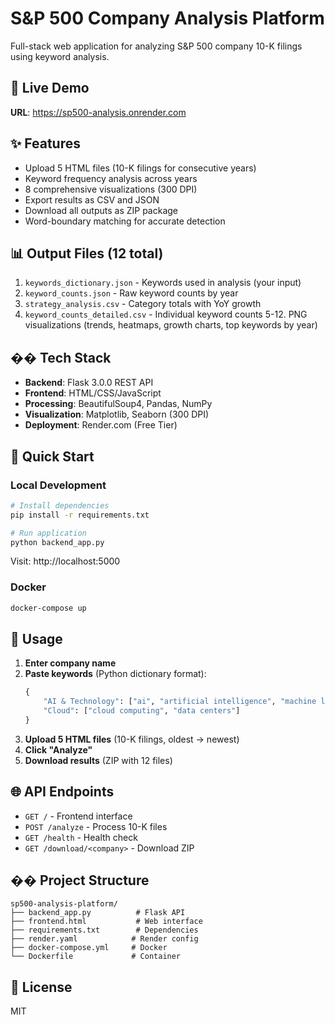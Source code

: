 # S&P 500 Company Analysis Platform

Full-stack web application for analyzing S&P 500 company 10-K filings using keyword analysis.

## 🚀 Live Demo

**URL**: https://sp500-analysis.onrender.com

## ✨ Features

- Upload 5 HTML files (10-K filings for consecutive years)
- Keyword frequency analysis across years
- 8 comprehensive visualizations (300 DPI)
- Export results as CSV and JSON
- Download all outputs as ZIP package
- Word-boundary matching for accurate detection

## 📊 Output Files (12 total)

1. `keywords_dictionary.json` - Keywords used in analysis (your input)
2. `keyword_counts.json` - Raw keyword counts by year
3. `strategy_analysis.csv` - Category totals with YoY growth
4. `keyword_counts_detailed.csv` - Individual keyword counts
5-12. PNG visualizations (trends, heatmaps, growth charts, top keywords by year)

## �� Tech Stack

- **Backend**: Flask 3.0.0 REST API
- **Frontend**: HTML/CSS/JavaScript
- **Processing**: BeautifulSoup4, Pandas, NumPy
- **Visualization**: Matplotlib, Seaborn (300 DPI)
- **Deployment**: Render.com (Free Tier)

## 🎯 Quick Start

### Local Development

```bash
# Install dependencies
pip install -r requirements.txt

# Run application
python backend_app.py
```

Visit: http://localhost:5000

### Docker

```bash
docker-compose up
```

## 📝 Usage

1. **Enter company name**
2. **Paste keywords** (Python dictionary format):
   ```python
   {
       "AI & Technology": ["ai", "artificial intelligence", "machine learning"],
       "Cloud": ["cloud computing", "data centers"]
   }
   ```
3. **Upload 5 HTML files** (10-K filings, oldest → newest)
4. **Click "Analyze"**
5. **Download results** (ZIP with 12 files)

## 🌐 API Endpoints

- `GET /` - Frontend interface
- `POST /analyze` - Process 10-K files
- `GET /health` - Health check
- `GET /download/<company>` - Download ZIP

## �� Project Structure

```
sp500-analysis-platform/
├── backend_app.py          # Flask API
├── frontend.html           # Web interface
├── requirements.txt        # Dependencies
├── render.yaml            # Render config
├── docker-compose.yml     # Docker
└── Dockerfile             # Container
```

## 📄 License

MIT
